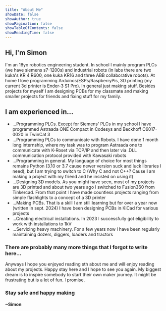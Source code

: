 ```yaml
---
title: "About Me"
showDate: false
showAuthor: true
showPagination: false
showTableOfContents: false
showReadingTime: false
---
```

## Hi, I'm Simon
I'm an 18yo robotics engineering student. In school I mainly program PLCs (we have siemens s7-1200s) and industrial robots (in labs there are two kuka's KR 4 R600, one kuka KR16 and three ABB collaborative robots). At home I love programming Arduinos/ESPs/RaspberryPis, 3D printing (my current 3d printer is Ender-3 S1 Pro). In general just making stuff. Besides projects for myself I am designing PCBs for my classmate and making smaller projects for friends and fixing stuff for my family.


## I am experienced in...
* ...Programming PLCs. Except for Siemens' PLCs in my school I have programmed Astraada ONE Compact in Codesys and Beckhoff C6017-0020 in TwinCat 3
* ...Programming PLCs to communicate with Robots. I have done 1 month long internship, where my task was to program Astraada one to communicate with K-Roset via TCP/IP and then later via .DLL communication protocol provided with Kawasaki robots
* ...Programming in general. My language of choice for most things remains Python (3.10 or 3.7 cause newer version suck and luck libraries I need), but I am trying to switch to C (Why C and not C++? Cause I am making a project with my friend and he insisted on using it)
* ...Designing 3D models. As you might have seen, most of my projects are 3D printed and about two years ago I switched to Fusion360 from Tinkercad. From that point I have made countless projects ranging from simple flashlights to a concept of a 3D printer
* ...Making PCBs. That is a skill I am still learning but for over a year now (written in sept. 2024) I have been designing PCBs in KiCad for various projects
* ...Creating electrical installations. In 2023 I successfully got eligibility to work with installations to 1kV
* ...Servicing heavy machinery. For a few years now I have been regularly maintaining dozers, diggers, loaders and tractors


### There are probably many more things that I forgot to write here...
Anyways I hope you enjoyed reading sth about me and will enjoy reading about my projects. Happy stay here and I hope to see you again. My biggest dream is to inspire somebody to start their own maker journey. It might be frustrating but is a lot of fun. I promise.


### Stay safe and happy making
#### ~Simon
